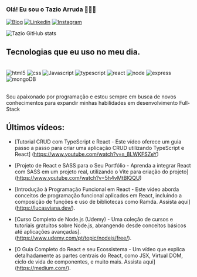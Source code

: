 
### Olá! Eu sou o Tazio Arruda 🙋🏽‍♂️

[![Blog](    https://img.shields.io/badge/dev.to-0A0A0A?style=for-the-badge&logo=devdotto&logoColor=white)]()
[![Linkedin](https://img.shields.io/badge/LinkedIn-0077B5?style=for-the-badge&logo=linkedin&logoColor=white)](https://www.linkedin.com/in/tazio-arruda-2b9832264/?trk=opento_sprofile_topcard)
[![Instagram](https://img.shields.io/badge/Instagram-E4405F?style=for-the-badge&logo=instagram&logoColor=white)](https://www.instagram.com/tazio_arruda/)

![Tazio GitHub stats](https://github-readme-stats.vercel.app/api?username=TazioArruda&show_icons=true&theme=radical)

## Tecnologias que eu uso no meu dia.

<div style="display: inline_block"><br/>
    <img align="center" alt="html5" src="https://img.shields.io/badge/HTML5-E34F26?style=for-the-badge&logo=html5&logoColor=white"/>
    <img align="center" alt="css" src="https://img.shields.io/badge/CSS-239120?&style=for-the-badge&logo=css3&logoColor=white"/> 
     <img align="center" alt="Javascript" src="https://img.shields.io/badge/JavaScript-323330?style=for-the-badge&logo=javascript&logoColor=F7DF1E"/>
     <img align="center" alt="typescript" src="https://img.shields.io/badge/TypeScript-007ACC?style=for-the-badge&logo=typescript&logoColor=white"/>
     <img align="center" alt="react" src="https://img.shields.io/badge/React-20232A?style=for-the-badge&logo=react&logoColor=61DAFB"/>
      <img align="center" alt="node" src="https://img.shields.io/badge/Node.js-43853D?style=for-the-badge&logo=node.js&logoColor=white"/>
      <img align="center" alt="express" src="https://img.shields.io/badge/Express.js-404D59?style=for-the-badge"/>
      <img align="center" alt="mongoDB" src="https://img.shields.io/badge/MongoDB-4EA94B?style=for-the-badge&logo=mongodb&logoColor=white"/>
</div><br/>

Sou apaixonado por programação e estou sempre em busca de novos conhecimentos para expandir minhas habilidades em desenvolvimento Full-Stack

## Últimos vídeos: 

- [Tutorial CRUD com TypeScript e React - Este vídeo oferece um guia passo a passo para criar uma aplicação CRUD utilizando TypeScript e React] (https://www.youtube.com/watch?v=s_8LWKFSZeY)​
​<br/>
- [Projeto de React e SASS para o Seu Portfólio - Aprenda a integrar React com SASS em um projeto real, utilizando o Vite para criação do projeto] (https://www.youtube.com/watch?v=5h4vMtBlQQU)​
- [Introdução à Programação Funcional em React - Este vídeo aborda conceitos de programação funcional aplicados em React, incluindo a composição de funções e uso de bibliotecas como Ramda.
Assista aqui]​ (https://lucasviana.dev/)​.
​<br/>

- [Curso Completo de Node.js (Udemy) - Uma coleção de cursos e tutoriais gratuitos sobre Node.js, abrangendo desde conceitos básicos até aplicações avançadas].
(https://www.udemy.com/pt/topic/nodejs/free/)​.
​<br/>

- [O Guia Completo do React e seu Ecossistema - Um vídeo que explica detalhadamente as partes centrais do React, como JSX, Virtual DOM, ciclo de vida de componentes, e muito mais.
Assista aqui​] (https://medium.com/)​.

